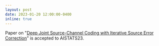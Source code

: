 ```yaml
---
layout: post
date: 2023-01-20 12:00:00-0400
inline: true
---
```


Paper on "[Deep Joint Source-Channel Coding with Iterative Source Error Correction](https://arxiv.org/abs/2302.09174)" is accepted to AISTATS23.
